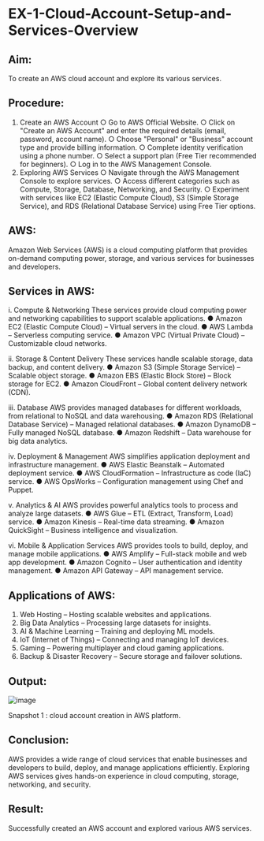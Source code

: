 # EX-1-Cloud-Account-Setup-and-Services-Overview

## Aim:
To create an AWS cloud account and explore its various services.

## Procedure:
1. Create an AWS Account
  ○ Go to AWS Official Website.
   ○ Click on "Create an AWS Account" and enter the required details (email, password, account name).
  ○ Choose "Personal" or "Business" account type and provide billing information.
  ○ Complete identity verification using a phone number.
   ○ Select a support plan (Free Tier recommended for beginners).
  ○ Log in to the AWS Management Console.
2. Exploring AWS Services
  ○ Navigate through the AWS Management Console to explore services.
  ○ Access different categories such as Compute, Storage, Database, Networking, and Security.
  ○ Experiment with services like EC2 (Elastic Compute Cloud), S3 (Simple Storage Service), and RDS (Relational Database Service) using Free Tier options.

## AWS:
Amazon Web Services (AWS) is a cloud computing platform that provides on-demand computing power, storage, and various services for businesses and developers.

## Services in AWS:

i. Compute & Networking
These services provide cloud computing power and networking capabilities to support scalable applications.
● Amazon EC2 (Elastic Compute Cloud) – Virtual servers in the cloud.
● AWS Lambda – Serverless computing service.
● Amazon VPC (Virtual Private Cloud) – Customizable cloud networks.

ii. Storage & Content Delivery
These services handle scalable storage, data backup, and content delivery.
● Amazon S3 (Simple Storage Service) – Scalable object storage. 
● Amazon EBS (Elastic Block Store) – Block storage for EC2.
● Amazon CloudFront – Global content delivery network (CDN).

iii. Database
AWS provides managed databases for different workloads, from relational to NoSQL and data
warehousing.
● Amazon RDS (Relational Database Service) – Managed relational databases.
● Amazon DynamoDB – Fully managed NoSQL database.
● Amazon Redshift – Data warehouse for big data analytics.

iv. Deployment & Management
AWS simplifies application deployment and infrastructure management.
● AWS Elastic Beanstalk – Automated deployment service.
● AWS CloudFormation – Infrastructure as code (IaC) service.
● AWS OpsWorks – Configuration management using Chef and Puppet.

v. Analytics & AI
AWS provides powerful analytics tools to process and analyze large datasets.
● AWS Glue – ETL (Extract, Transform, Load) service.
● Amazon Kinesis – Real-time data streaming.
● Amazon QuickSight – Business intelligence and visualization.

vi. Mobile & Application Services
AWS provides tools to build, deploy, and manage mobile applications.
● AWS Amplify – Full-stack mobile and web app development.
● Amazon Cognito – User authentication and identity management.
● Amazon API Gateway – API management service.

## Applications of AWS:
1. Web Hosting – Hosting scalable websites and applications.
2. Big Data Analytics – Processing large datasets for insights.
3. AI & Machine Learning – Training and deploying ML models.
4. IoT (Internet of Things) – Connecting and managing IoT devices.
5. Gaming – Powering multiplayer and cloud gaming applications.
6. Backup & Disaster Recovery – Secure storage and failover solutions.
   
## Output:

![image](https://github.com/user-attachments/assets/7dd26bfa-bffd-4828-bd30-6fb67f1f618a)

Snapshot 1 : cloud account creation in AWS platform.
## Conclusion:
AWS provides a wide range of cloud services that enable businesses and developers to build, deploy, and manage applications efficiently. Exploring AWS services gives hands-on experience in cloud computing, storage, networking, and security.

## Result:
Successfully created an AWS account and explored various AWS services. 
